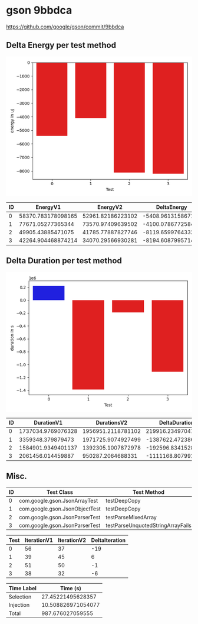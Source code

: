 # gson 9bbdca


https://github.com/google/gson/commit/9bbdca



## Delta Energy per test method

![](./gson_delta_energy_0_v.png)


| ID | EnergyV1 | EnergyV2 | DeltaEnergy |
| --- | --- | --- | --- |
| 0 | 58370.783178098165 | 52961.82186223102 | -5408.961315867142 |
| 1 | 77671.05277365344 | 73570.97409639502 | -4100.078677258425 |
| 2 | 49905.43885471075 | 41785.77887827746 | -8119.659976433293 |
| 3 | 42264.904468874214 | 34070.29566930281 | -8194.608799571404 |

## Delta Duration per test method

![](./gson_delta_duration_0_v.png)


| ID | DurationV1 | DurationsV2 | DeltaDuration |
| --- | --- | --- | --- |
| 0 | 1737034.9769076328 | 1956951.2118781102 | 219916.2349704774 |
| 1 | 3359348.379879473 | 1971725.9074927499 | -1387622.472386723 |
| 2 | 1584901.9349401137 | 1392305.1007872978 | -192596.83415281586 |
| 3 | 2061456.014459887 | 950287.2064688331 | -1111168.807991054 |

## Misc.

| ID | Test Class | Test Method |
| --- | --- | --- |
| 0 | com.google.gson.JsonArrayTest | testDeepCopy |
| 1 | com.google.gson.JsonObjectTest | testDeepCopy |
| 2 | com.google.gson.JsonParserTest | testParseMixedArray |
| 3 | com.google.gson.JsonParserTest | testParseUnquotedStringArrayFails |




| Test | IterationV1 | IterationV2 | DeltaIteration |
| --- | --- | --- | --- |
| 0 | 56 | 37 | -19 |
| 1 | 39 | 45 | 6 |
| 2 | 51 | 50 | -1 |
| 3 | 38 | 32 | -6 |



| Time Label | Time (s) |
| --- | --- |
| Selection | 27.45221495628357 |
| Injection | 10.508826971054077 |
| Total | 987.676027059555 |


